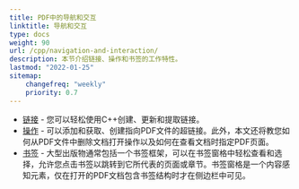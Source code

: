 ```yaml
---
title: PDF中的导航和交互 
linktitle: 导航和交互
type: docs
weight: 90
url: /cpp/navigation-and-interaction/
description: 本节介绍链接、操作和书签的工作特性。
lastmod: "2022-01-25"
sitemap:
    changefreq: "weekly"
    priority: 0.7
---
```


- [链接](/pdf/cpp/links/) - 您可以轻松使用C++创建、更新和提取链接。
- [操作](/pdf/cpp/actions/) - 可以添加和获取、创建指向PDF文件的超链接。此外，本文还将教您如何从PDF文件中删除文档打开操作以及如何在查看文档时指定PDF页面。
- [书签](/pdf/cpp/bookmarks/) - 大型出版物通常包括一个书签框架，可以在书签窗格中轻松查看和选择，允许您点击书签以跳转到它所代表的页面或章节。书签窗格是一个内容感知元素，仅在打开的PDF文档包含书签结构时才在侧边栏中可见。